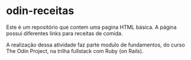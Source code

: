 # odin-receitas

Este é um repositório que contem uma pagina HTML básica.
A página possui diferentes links para receitas de comida.

A realização dessa atividade faz parte modulo de fundamentos, do curso The Odin Project, na trilha fullstack com Ruby (on Rails).
